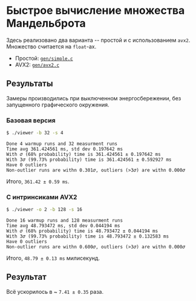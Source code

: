 # Быстрое вычисление множества Мандельброта

Здесь реализовано два варианта -- простой и с использованием `avx2`.
Множество считается на `float`-ах.

 - Простой: [`gen/simple.c`](gen/simple.c)
 - AVX2: [`gen/avx2.c`](gen/avx2.c)

## Результаты

Замеры производились при выключенном энергосбережении,
без запущенного графического окружения.

### Базовая версия

```bash
$ ./viewer -b 32 -s 4
```

```
Done 4 warmup runs and 32 measurment runs
Time avg 361.424561 ms, std dev 0.197642 ms
With 𝜎 (68% probability) time is 361.424561 ± 0.197642 ms
With 3𝜎 (99.73% probability) time is 361.424561 ± 0.592927 ms
Have 0 outliers
Non-outlier runs are withn 0.301𝜎, outliers (>3𝜎) are withn 0.000𝜎
```

Итого, `361.42 ± 0.59 ms`.

### С интринсиками AVX2

```bash
$ ./viewer -o 2 -b 128 -s 16
```

```
Done 16 warmup runs and 128 measurment runs
Time avg 48.793472 ms, std dev 0.044194 ms
With 𝜎 (68% probability) time is 48.793472 ± 0.044194 ms
With 3𝜎 (99.73% probability) time is 48.793472 ± 0.132583 ms
Have 0 outliers
Non-outlier runs are withn 0.600𝜎, outliers (>3𝜎) are withn 0.000𝜎
```

Итого, `48.79 ± 0.13 ms` милисекунд.

## Результат

Всё ускорилось в ~ `7.41 ± 0.35` раза.

